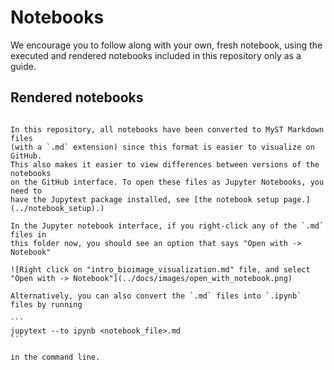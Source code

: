 # Notebooks

We encourage you to follow along with your own, fresh notebook, using the executed and rendered notebooks included in this repository only as a guide.

## Rendered notebooks

```{tableofcontents}
```

````{note}
In this repository, all notebooks have been converted to MyST Markdown files
(with a `.md` extension) since this format is easier to visualize on GitHub.
This also makes it easier to view differences between versions of the notebooks
on the GitHub interface. To open these files as Jupyter Notebooks, you need to
have the Jupytext package installed, see [the notebook setup page.](../notebook_setup).)

In the Jupyter notebook interface, if you right-click any of the `.md` files in
this folder now, you should see an option that says "Open with -> Notebook"

![Right click on "intro_bioimage_visualization.md" file, and select "Open with -> Notebook"](../docs/images/open_with_notebook.png)

Alternatively, you can also convert the `.md` files into `.ipynb` files by running

```
jupytext --to ipynb <notebook_file>.md
```

in the command line.
````
